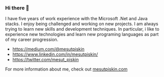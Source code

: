 ### Hi there 👋

<!--
**mesutpiskin/mesutpiskin** is a ✨ _special_ ✨ repository because its `README.md` (this file) appears on your GitHub profile.
-->
I have five years of work experience with the Microsoft .Net and Java stacks. I enjoy being challenged and working on new projects. I am always trying to learn new skills and development techniques. In particular, i like to experience new technologies and learn new programing languages as part of my career progression.

- https://medium.com/@mesutpiskin
- https://www.linkedin.com/in/mesutpiskin/
- https://twitter.com/mesut_piskin

For more information about me, check out [mesutpiskin.com](http://mesutpiskin.com)

